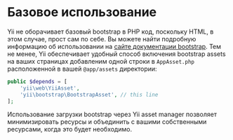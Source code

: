 Базовое использование
===========

Yii не оборачивает базовый bootstrap в PHP код, поскольку HTML, в этом случае, прост сам по себе. Вы можете найти подробную информацию об использовании на [сайте документации bootstrap](http://getbootstrap.com/css/). Тем не менее, Yii обеспечивает удобный способ включения bootstrap assets на ваших страницах добавленим одной строки в `AppAsset.php` расположенной в вашей `@app/assets` директории:

```php
public $depends = [
    'yii\web\YiiAsset',
    'yii\bootstrap\BootstrapAsset', // this line
];
```

Использование загрузки bootstrap через Yii asset manager позволяет минимизировать ресурсы и объединить с вашими собственными ресурсами, когда это будет необходимо.